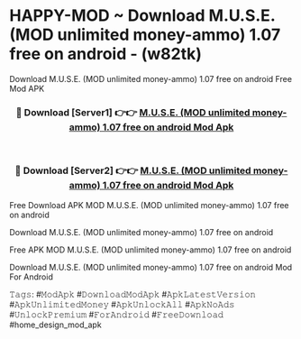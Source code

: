 # HAPPY-MOD ~ Download M.U.S.E. (MOD unlimited money-ammo) 1.07 free on android - (w82tk)
Download M.U.S.E. (MOD unlimited money-ammo) 1.07 free on android Free Mod APK

<div align="center">
<h3>🔴 Download [Server1] 👉👉 <a href="https://apk-comot.site?title=M.U.S.E._(MOD_unlimited_money-ammo)_1.07_free_on_android">M.U.S.E. (MOD unlimited money-ammo) 1.07 free on android Mod Apk</a></h3><br>

<h3>🔴 Download [Server2] 👉👉 <a href="https://apk-comot.site?title=M.U.S.E._(MOD_unlimited_money-ammo)_1.07_free_on_android">M.U.S.E. (MOD unlimited money-ammo) 1.07 free on android Mod Apk</a></h3>
</div>


Free Download APK MOD M.U.S.E. (MOD unlimited money-ammo) 1.07 free on android

Download M.U.S.E. (MOD unlimited money-ammo) 1.07 free on android 

Free APK MOD M.U.S.E. (MOD unlimited money-ammo) 1.07 free on android 

Download M.U.S.E. (MOD unlimited money-ammo) 1.07 free on android Mod For Android

𝚃𝚊𝚐𝚜: #𝙼𝚘𝚍𝙰𝚙𝚔 #𝙳𝚘𝚠𝚗𝚕𝚘𝚊𝚍𝙼𝚘𝚍𝙰𝚙𝚔 #𝙰𝚙𝚔𝙻𝚊𝚝𝚎𝚜𝚝𝚅𝚎𝚛𝚜𝚒𝚘𝚗 #𝙰𝚙𝚔𝚄𝚗𝚕𝚒𝚖𝚒𝚝𝚎𝚍𝙼𝚘𝚗𝚎𝚢 #𝙰𝚙𝚔𝚄𝚗𝚕𝚘𝚌𝚔𝙰𝚕𝚕 #𝙰𝚙𝚔𝙽𝚘𝙰𝚍𝚜 #𝚄𝚗𝚕𝚘𝚌𝚔𝙿𝚛𝚎𝚖𝚒𝚞𝚖 #𝙵𝚘𝚛𝙰𝚗𝚍𝚛𝚘𝚒𝚍 #𝙵𝚛𝚎𝚎𝙳𝚘𝚠𝚗𝚕𝚘𝚊𝚍 #home_design_mod_apk